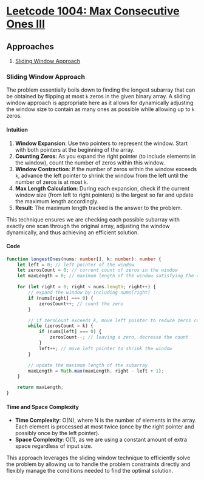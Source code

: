 # [Leetcode 1004: Max Consecutive Ones III](https://leetcode.com/problems/max-consecutive-ones-iii/)

## Approaches

1. [Sliding Window Approach](#sliding-window-approach)

### Sliding Window Approach

The problem essentially boils down to finding the longest subarray that can be obtained by flipping at most `k` zeros in the given binary array. A sliding window approach is appropriate here as it allows for dynamically adjusting the window size to contain as many ones as possible while allowing up to `k` zeros.

#### Intuition

1. **Window Expansion**: Use two pointers to represent the window. Start with both pointers at the beginning of the array.
2. **Counting Zeros**: As you expand the right pointer (to include elements in the window), count the number of zeros within this window.
3. **Window Contraction**: If the number of zeros within the window exceeds `k`, advance the left pointer to shrink the window from the left until the number of zeros is at most `k`.
4. **Max Length Calculation**: During each expansion, check if the current window size (from left to right pointers) is the largest so far and update the maximum length accordingly.
5. **Result**: The maximum length tracked is the answer to the problem.

This technique ensures we are checking each possible subarray with exactly one scan through the original array, adjusting the window dynamically, and thus achieving an efficient solution.

#### Code

```typescript
function longestOnes(nums: number[], k: number): number {
    let left = 0; // left pointer of the window
    let zerosCount = 0; // current count of zeros in the window
    let maxLength = 0; // maximum length of the window satisfying the condition

    for (let right = 0; right < nums.length; right++) {
        // expand the window by including nums[right]
        if (nums[right] === 0) {
            zerosCount++; // count the zero
        }

        // if zeroCount exceeds k, move left pointer to reduce zeros count
        while (zerosCount > k) {
            if (nums[left] === 0) {
                zerosCount--; // leaving a zero, decrease the count
            }
            left++; // move left pointer to shrink the window
        }

        // update the maximum length of the subarray
        maxLength = Math.max(maxLength, right - left + 1);
    }

    return maxLength;
}
```

#### Time and Space Complexity

- **Time Complexity**: O(N), where N is the number of elements in the array. Each element is processed at most twice (once by the right pointer and possibly once by the left pointer).
- **Space Complexity**: O(1), as we are using a constant amount of extra space regardless of input size.

This approach leverages the sliding window technique to efficiently solve the problem by allowing us to handle the problem constraints directly and flexibly manage the conditions needed to find the optimal solution.

